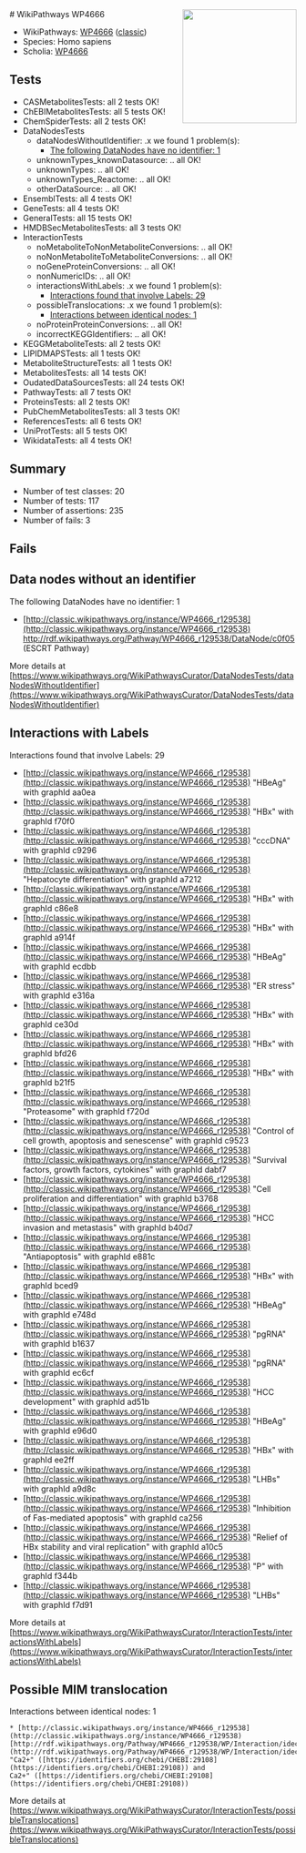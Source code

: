 <img style="float: right; width: 200px" src="https://upload.wikimedia.org/wikipedia/commons/thumb/8/83/Wplogo_with_text_500.png/640px-Wplogo_with_text_500.png" />
# WikiPathways WP4666

* WikiPathways: [WP4666](https://wikipathways.org/pathways/WP4666) ([classic](https://classic.wikipathways.org/instance/WP4666))
* Species: Homo sapiens
* Scholia: [WP4666](https://scholia.toolforge.org/wikipathways/WP4666)
## Tests
* CASMetabolitesTests: all 2 tests OK!
* ChEBIMetabolitesTests: all 5 tests OK!
* ChemSpiderTests: all 2 tests OK!
* DataNodesTests
    * dataNodesWithoutIdentifier: .x we found 1 problem(s):
        * [The following DataNodes have no identifier: 1](#d2d32fa0)
    * unknownTypes_knownDatasource: .. all OK!
    * unknownTypes: .. all OK!
    * unknownTypes_Reactome: .. all OK!
    * otherDataSource: .. all OK!
* EnsemblTests: all 4 tests OK!
* GeneTests: all 4 tests OK!
* GeneralTests: all 15 tests OK!
* HMDBSecMetabolitesTests: all 3 tests OK!
* InteractionTests
    * noMetaboliteToNonMetaboliteConversions: .. all OK!
    * noNonMetaboliteToMetaboliteConversions: .. all OK!
    * noGeneProteinConversions: .. all OK!
    * nonNumericIDs: .. all OK!
    * interactionsWithLabels: .x we found 1 problem(s):
        * [Interactions found that involve Labels: 29](#fe97a8e0)
    * possibleTranslocations: .x we found 1 problem(s):
        * [Interactions between identical nodes: 1](#1c118206)
    * noProteinProteinConversions: .. all OK!
    * incorrectKEGGIdentifiers: .. all OK!
* KEGGMetaboliteTests: all 2 tests OK!
* LIPIDMAPSTests: all 1 tests OK!
* MetaboliteStructureTests: all 1 tests OK!
* MetabolitesTests: all 14 tests OK!
* OudatedDataSourcesTests: all 24 tests OK!
* PathwayTests: all 7 tests OK!
* ProteinsTests: all 2 tests OK!
* PubChemMetabolitesTests: all 3 tests OK!
* ReferencesTests: all 6 tests OK!
* UniProtTests: all 5 tests OK!
* WikidataTests: all 4 tests OK!


## Summary

* Number of test classes: 20
* Number of tests: 117
* Number of assertions: 235
* Number of fails: 3

## Fails

<a name="d2d32fa0" />

## Data nodes without an identifier

The following DataNodes have no identifier: 1

* [http://classic.wikipathways.org/instance/WP4666_r129538](http://classic.wikipathways.org/instance/WP4666_r129538) http://rdf.wikipathways.org/Pathway/WP4666_r129538/DataNode/c0f05 (ESCRT Pathway)


More details at [https://www.wikipathways.org/WikiPathwaysCurator/DataNodesTests/dataNodesWithoutIdentifier](https://www.wikipathways.org/WikiPathwaysCurator/DataNodesTests/dataNodesWithoutIdentifier)

<a name="fe97a8e0" />

## Interactions with Labels

Interactions found that involve Labels: 29

* [http://classic.wikipathways.org/instance/WP4666_r129538](http://classic.wikipathways.org/instance/WP4666_r129538) "HBeAg" with graphId aa0ea
* [http://classic.wikipathways.org/instance/WP4666_r129538](http://classic.wikipathways.org/instance/WP4666_r129538) "HBx" with graphId f70f0
* [http://classic.wikipathways.org/instance/WP4666_r129538](http://classic.wikipathways.org/instance/WP4666_r129538) "cccDNA" with graphId c9296
* [http://classic.wikipathways.org/instance/WP4666_r129538](http://classic.wikipathways.org/instance/WP4666_r129538) "Hepatocyte differentiation" with graphId a7212
* [http://classic.wikipathways.org/instance/WP4666_r129538](http://classic.wikipathways.org/instance/WP4666_r129538) "HBx" with graphId c86e8
* [http://classic.wikipathways.org/instance/WP4666_r129538](http://classic.wikipathways.org/instance/WP4666_r129538) "HBx" with graphId a914f
* [http://classic.wikipathways.org/instance/WP4666_r129538](http://classic.wikipathways.org/instance/WP4666_r129538) "HBeAg" with graphId ecdbb
* [http://classic.wikipathways.org/instance/WP4666_r129538](http://classic.wikipathways.org/instance/WP4666_r129538) "ER stress" with graphId e316a
* [http://classic.wikipathways.org/instance/WP4666_r129538](http://classic.wikipathways.org/instance/WP4666_r129538) "HBx" with graphId ce30d
* [http://classic.wikipathways.org/instance/WP4666_r129538](http://classic.wikipathways.org/instance/WP4666_r129538) "HBx" with graphId bfd26
* [http://classic.wikipathways.org/instance/WP4666_r129538](http://classic.wikipathways.org/instance/WP4666_r129538) "HBx" with graphId b21f5
* [http://classic.wikipathways.org/instance/WP4666_r129538](http://classic.wikipathways.org/instance/WP4666_r129538) "Proteasome" with graphId f720d
* [http://classic.wikipathways.org/instance/WP4666_r129538](http://classic.wikipathways.org/instance/WP4666_r129538) "Control of cell growth,
apoptosis and senescense" with graphId c9523
* [http://classic.wikipathways.org/instance/WP4666_r129538](http://classic.wikipathways.org/instance/WP4666_r129538) "Survival factors,
growth factors,
cytokines" with graphId dabf7
* [http://classic.wikipathways.org/instance/WP4666_r129538](http://classic.wikipathways.org/instance/WP4666_r129538) "Cell proliferation
and differentiation" with graphId b3768
* [http://classic.wikipathways.org/instance/WP4666_r129538](http://classic.wikipathways.org/instance/WP4666_r129538) "HCC invasion and metastasis" with graphId b40d7
* [http://classic.wikipathways.org/instance/WP4666_r129538](http://classic.wikipathways.org/instance/WP4666_r129538) "Antiapoptosis" with graphId e881c
* [http://classic.wikipathways.org/instance/WP4666_r129538](http://classic.wikipathways.org/instance/WP4666_r129538) "HBx" with graphId bced9
* [http://classic.wikipathways.org/instance/WP4666_r129538](http://classic.wikipathways.org/instance/WP4666_r129538) "HBeAg" with graphId e748d
* [http://classic.wikipathways.org/instance/WP4666_r129538](http://classic.wikipathways.org/instance/WP4666_r129538) "pgRNA" with graphId b1637
* [http://classic.wikipathways.org/instance/WP4666_r129538](http://classic.wikipathways.org/instance/WP4666_r129538) "pgRNA" with graphId ec6cf
* [http://classic.wikipathways.org/instance/WP4666_r129538](http://classic.wikipathways.org/instance/WP4666_r129538) "HCC development" with graphId ad51b
* [http://classic.wikipathways.org/instance/WP4666_r129538](http://classic.wikipathways.org/instance/WP4666_r129538) "HBeAg" with graphId e96d0
* [http://classic.wikipathways.org/instance/WP4666_r129538](http://classic.wikipathways.org/instance/WP4666_r129538) "HBx" with graphId ee2ff
* [http://classic.wikipathways.org/instance/WP4666_r129538](http://classic.wikipathways.org/instance/WP4666_r129538) "LHBs" with graphId a9d8c
* [http://classic.wikipathways.org/instance/WP4666_r129538](http://classic.wikipathways.org/instance/WP4666_r129538) "Inhibition of 
Fas-mediated apoptosis" with graphId ca256
* [http://classic.wikipathways.org/instance/WP4666_r129538](http://classic.wikipathways.org/instance/WP4666_r129538) "Relief of HBx stability
and viral replication" with graphId a10c5
* [http://classic.wikipathways.org/instance/WP4666_r129538](http://classic.wikipathways.org/instance/WP4666_r129538) "P" with graphId f344b
* [http://classic.wikipathways.org/instance/WP4666_r129538](http://classic.wikipathways.org/instance/WP4666_r129538) "LHBs" with graphId f7d91


More details at [https://www.wikipathways.org/WikiPathwaysCurator/InteractionTests/interactionsWithLabels](https://www.wikipathways.org/WikiPathwaysCurator/InteractionTests/interactionsWithLabels)

<a name="1c118206" />

## Possible MIM translocation

Interactions between identical nodes: 1
```
* [http://classic.wikipathways.org/instance/WP4666_r129538](http://classic.wikipathways.org/instance/WP4666_r129538) [http://rdf.wikipathways.org/Pathway/WP4666_r129538/WP/Interaction/idec3b054](http://rdf.wikipathways.org/Pathway/WP4666_r129538/WP/Interaction/idec3b054) "Ca2+" ([https://identifiers.org/chebi/CHEBI:29108](https://identifiers.org/chebi/CHEBI:29108)) and 
Ca2+" ([https://identifiers.org/chebi/CHEBI:29108](https://identifiers.org/chebi/CHEBI:29108))
```

More details at [https://www.wikipathways.org/WikiPathwaysCurator/InteractionTests/possibleTranslocations](https://www.wikipathways.org/WikiPathwaysCurator/InteractionTests/possibleTranslocations)

